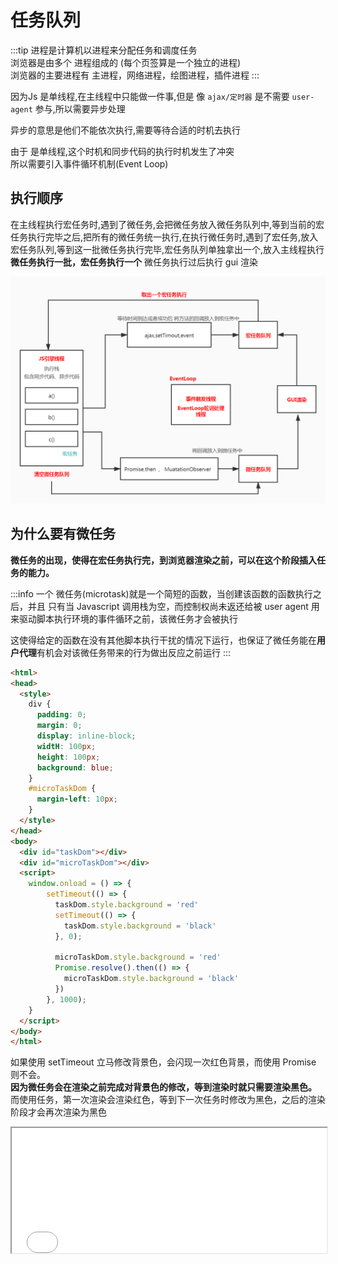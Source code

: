 # 任务队列

:::tip
进程是计算机以进程来分配任务和调度任务  
浏览器是由多个 进程组成的 (每个页签算是一个独立的进程)  
浏览器的主要进程有 主进程，网络进程，绘图进程，插件进程
:::

因为Js 是单线程,在主线程中只能做一件事,但是 像 `ajax/定时器` 是不需要 `user-agent` 参与,所以需要异步处理  

异步的意思是他们不能依次执行,需要等待合适的时机去执行

由于 是单线程,这个时机和同步代码的执行时机发生了冲突  
所以需要引入事件循环机制(Event Loop)

## 执行顺序

在主线程执行宏任务时,遇到了微任务,会把微任务放入微任务队列中,等到当前的宏任务执行完毕之后,把所有的微任务统一执行,在执行微任务时,遇到了宏任务,放入宏任务队列,等到这一批微任务执行完毕,宏任务队列单独拿出一个,放入主线程执行
**微任务执行一批，宏任务执行一个**
微任务执行过后执行 gui 渲染

<img src="../assets/img/loop-1617359820555.0bff6136.jpg"/>



## 为什么要有微任务

**微任务的出现，使得在宏任务执行完，到浏览器渲染之前，可以在这个阶段插入任务的能力。**

:::info
一个 微任务(microtask)就是一个简短的函数，当创建该函数的函数执行之后，并且 只有当 Javascript 调用栈为空，而控制权尚未返还给被 user agent 用来驱动脚本执行环境的事件循环之前，该微任务才会被执行  

这使得给定的函数在没有其他脚本执行干扰的情况下运行，也保证了微任务能在**用户代理**有机会对该微任务带来的行为做出反应之前运行
:::

```html
<html>
<head>
  <style>
    div {
      padding: 0;
      margin: 0;
      display: inline-block;
      widtH: 100px;
      height: 100px;
      background: blue;
    }
    #microTaskDom {
      margin-left: 10px;
    }
  </style>
</head>
<body>
  <div id="taskDom"></div>
  <div id="microTaskDom"></div>
  <script>
    window.onload = () => {
        setTimeout(() => {
          taskDom.style.background = 'red'
          setTimeout(() => {
            taskDom.style.background = 'black'
          }, 0);
          
          microTaskDom.style.background = 'red'
          Promise.resolve().then(() => {
            microTaskDom.style.background = 'black'
          })
        }, 1000);
    }
  </script>
</body>
</html>
```

如果使用 setTimeout 立马修改背景色，会闪现一次红色背景，而使用 Promise 则不会。  
**因为微任务会在渲染之前完成对背景色的修改，等到渲染时就只需要渲染黑色。**  
而使用任务，第一次渲染会渲染红色，等到下一次任务时修改为黑色，之后的渲染阶段才会再次渲染为黑色  


<iframe src="/demo/队列.html" width="100%" height="200px"/>


**宏任务以及微任务的出现，都是从用户体验以及性能方面进行考虑的，它们的出现可以让用户得到更好的使用体验。**
## 假如脱离浏览器，有没有其它场景？
宏任务和微任务的出现，实际上是让 JS 脚本有了在渲染阶段前后可以完成一些操作的能力，类似于生命周期的概念。

所以像Vue、React的生命周期，Node.js 的事件循环都是一种场景。



## 面试题
```js
console.log(1);
async function async () {
    console.log(2);
    await console.log(3);
    console.log(4)
}

setTimeout(() => {
	console.log(5);
}, 0);

const promise = new Promise((resolve, reject) => {
    console.log(6);
    resolve(7)
})

promise.then(res => {
	console.log(res)
})

async (); 
console.log(8);

// 1 6 2 3 8 
// 7 4 5
```
